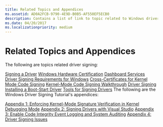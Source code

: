```yaml
---
title: Related Topics and Appendices
ms.assetid: AD0A2FCB-9790-4E9D-B0B5-AF550EF5ECB0
description: Contains a list of link to topic related to Windows driver signing.
ms.date: 04/20/2017
ms.localizationpriority: medium
---
```


# Related Topics and Appendices


The following are topics related driver signing:

[Signing a Driver](https://msdn.microsoft.com/windows-drivers/develop/signing_a_driver)
[Windows Hardware Certification](https://msdn.microsoft.com/windows/hardware/gg463010.aspx)
[Dashboard Services](https://msdn.microsoft.com/library/windows/hardware/br230803)
[Driver Signing Requirements for Windows](https://msdn.microsoft.com/library/windows/hardware/dn653563)
[Cross-Certificates for Kernel Mode Code Signing](cross-certificates-for-kernel-mode-code-signing.md)
[Kernel-Mode Code Signing Walkthrough](https://msdn.microsoft.com/library/windows/hardware/dn653569)
[Driver Signing](driver-signing.md)
[Installing a Boot-Start Driver](installing-a-boot-start-driver.md)
[Tools for Signing Drivers](https://msdn.microsoft.com/library/windows/hardware/ff552958)
The following are the Windows Driver Signing Tutorial's appendices:

[Appendix 1: Enforcing Kernel-Mode Signature Verification in Kernel Debugging Mode](appendix-1--enforcing-kernel-mode-signature-verification-in-kernel-debugging-mode.md)
[Appendix 2: Signing Drivers with Visual Studio](appendix-2--signing-drivers-with-visual-studio.md)
[Appendix 3: Enable Code Integrity Event Logging and System Auditing](appendix-3--enable-code-integrity-event-logging-and-system-auditing.md)
[Appendix 4: Driver Signing Issues](appendix-4--driver-signing-issues.md)
 

 





